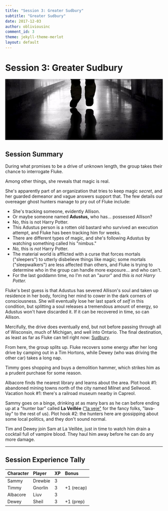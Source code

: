```yaml
---
title: "Session 3: Greater Sudbury"
subtitle: "Greater Sudbury"
date: 2017-12-03
author: obliviousinc
comment_id: 3
theme: jekyll-theme-merlot
layout: default
---
```


# Session 3: Greater Sudbury

![Suit](/assets/img/hdr/hallsuit.jpg)

## Session Summary

During what promises to be a drive of unknown length, the group takes their chance to interrogate Fluke.

Among other things, she reveals that magic is real.

She's apparently part of an organization that tries to keep magic *secret*, and her guarded demeanor and vague answers support that.  The few details our overeager ghost hunters manage to pry out of Fluke include:

* She's tracking someone, evidently Allison.
* Or maybe someone named **Adustus,** who has... possessed Allison?
* No, this is not Harry Potter.
* This Adustus person is a rotten old bastard who survived an execution attempt, and Fluke has been tracking him for weeks.
* There are different types of magic, and she's following Adustus by watching something called his "nimbus."
* *No,* this is *not* Harry Potter. 
* The material world is afflicted with a curse that forces mortals ("sleepers") to utterly disbelieve things like magic; some mortals ("sleepwalkers") are less affected than others, and Fluke is trying to determine who in the group can handle more exposure... and who can't.
* For the last goddamn time, no I'm not an "auror" and *this is not Harry Potter.*

Fluke's best guess is that Adustus has severed Allison's soul and taken up residence in her body, forcing her mind to cower in the dark corners of consciousness.  She will eventually lose her last spark of *self* in this condition, but splitting a soul releases a tremendous amount of energy, so Adustus won't have discarded it.  If it can be recovered in time, so can Allison.

Mercifully, the drive does eventually end, but not before passing through all of Wisconsin, much of Michigan, and well into Ontario.  The final destination, as least as far as Fluke can tell right now:  [Sudbury](https://www.google.com/maps/place/Sudbury,+ON,+Canada/@46.5456009,-81.1336316,11z).

From here, the group splits up.  Fluke recovers some energy after her long drive by camping out in a Tim Hortons, while Dewey (who was driving the other car) takes a long nap.

Timmy goes shopping and buys a demolition hammer, which strikes him as a prudent purchase for some reason.

Albacore finds the nearest library and learns about the area.  Plot hook #1:  abandoned mining towns north of the city named Milnet and Sellwood.  Vacation hook #1:  there's a railroad museum nearby in Capreol.

Sammy goes on a binge, drinking at as many bars as he can before ending up at a "hunter bar" called **La Veillée** (["la veje"](https://www.collinsdictionary.com/dictionary/french-english/veill%C3%A9e) for the fancy folks, "lava-lay" to the rest of us).  Plot hook #2:  the hunters here are gossipping about some local politics, and they don't sound normal.

Tim and Dewey join Sam at La Veillée, just in time to watch him drain a cocktail full of vampire blood.  They haul him away before he can do any more damage.

* * *

## Session Experience Tally

| Character | Player  | XP  | Bonus         |
|:--------- |:------- |:--- |:------------- |
| Sammy     | Drewbie | 3   |               |
| Timmy     | Gnorlin | 3   | +1 (recap)    |
| Albacore  | Liuv    | 3   |               |
| Dewey     | Sheil   | 3   | +1 (prep)     |